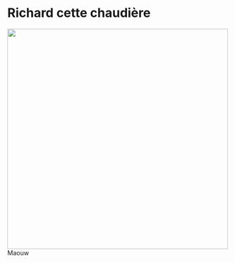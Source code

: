 <h1> Richard cette chaudière</h1>

<img src="https://ixxidesign.azureedge.net/media/2391858/ixxi-paul-fuentes-fashion-lama.jpg?mode=crop&width=275&height=275" width="500" height="500">

<div data-class=anim>Maouw</div>
<script>
"use strict";
 
window.addEventlistener("load", function() {
    window.addEventListener("mousewheel", function() {
        // ...
    });
});
</script>
